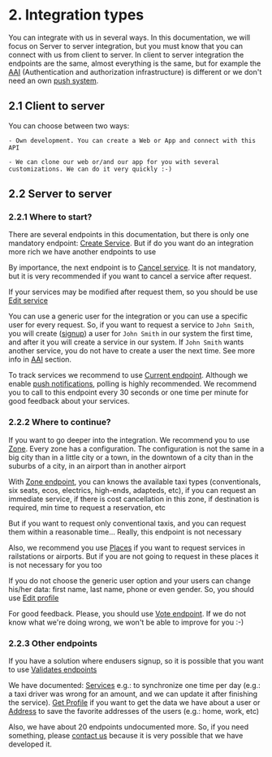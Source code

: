 # 2. Integration types

You can integrate with us in several ways. In this documentation, we will focus on Server to server integration, but you must know that you can connect with us from client to server. In client to server integration the endpoints are the same, almost everything is the same, but for example the [AAI][aai] (Authentication and authorization infrastructure) is different or we don't need an own [push system][push].

## 2.1 Client to server

You can choose between two ways:

    - Own development. You can create a Web or App and connect with this API
    
    - We can clone our web or/and our app for you with several customizations. We can do it very quickly :-)


## 2.2 Server to server


### 2.2.1 Where to start?

There are several endpoints in this documentation, but there is only one mandatory endpoint: [Create Service][create-service]. But if do you want do an integration more rich we have another endpoints to use

By importance, the next endpoint is to [Cancel service][cancel-service]. It is not mandatory, but it is very recommended if you want to cancel a service after request.

If your services may be modified after request them, so you should be use [Edit service][edit-service]

You can use a generic user for the integration or you can use a specific user for every request. So, if you want to request a service to `John Smith`, you will create ([signup][signup]) a user for `John Smith` in our system the first time, and after it you will create a service in our system. If `John Smith` wants another service, you do not have to create a user the next time. See more info in [AAI][aai] section.

To track services we recommend to use [Current endpoint][current-service]. Although we enable [push notifications][push], polling is highly recommended. We recommend you to call to this endpoint every 30 seconds or one time per minute for good feedback about your services.

### 2.2.2 Where to continue?

If you want to go deeper into the integration. We recommend you to use [Zone][zone]. Every zone has a configuration. The configuration is not the same in a big city than in a little city or a town, in the downtown of a city than in the suburbs of a city, in an airport than in another airport

With [Zone endpoint][zone], you can knows the available taxi types (conventionals, six seats, ecos, electrics, high-ends, adapteds, etc), if you can request an immediate service, if there is cost cancellation in this zone, if destination is required, min time to request a reservation, etc

But if you want to request only conventional taxis, and you can request them within a reasonable time... Really, this endpoint is not necessary

Also, we recommend you use [Places][places] if you want to request services in railstations or airports. But if you are not going to request in these places it is not necessary for you too

If you do not choose the generic user option and your users can change his/her data: first name, last name, phone or even gender. So, you should use [Edit profile][edit-profile]

For good feedback. Please, you should use [Vote endpoint][vote-service]. If we do not know what we're doing wrong, we won't be able to improve for you :-)


### 2.2.3 Other endpoints

If you have a solution where endusers signup, so it is possible that you want to use [Validates endpoints][validates]

We have documented: [Services][services] e.g.: to synchronize one time per day (e.g.: a taxi driver was wrong for an amount, and we can update it after finishing the service). [Get Profile][get-profile] if you want to get the data we have about a user or [Address][address] to save the favorite addresses of the users (e.g.: home, work, etc)

Also, we have about 20 endpoints undocumented more. So, if you need something, please [contact us][contact] because it is very possible that we have developed it.

<!-- Link section -->
  [aai]:  ./#5-authentication-authorization-amp-impersonate
  [signup]: ./#6-signup
  [validates]: ./#7-validates
  [get-profile]: ./#8-1-get-profile
  [edit-profile]: ./#8-2-edit-profile
  [zone]: ./#9-zone
  [create-service]:  ./#10-1-create-service
  [edit-service]: ./#10-2-edit
  [current-service]: ./#10-3-current
  [services]: ./#10-4-services
  [cancel-service]: ./#10-5-cancel
  [vote-service]: ./#10-6-vote-optional
  [places]: ./#11-places
  [address]: ./#12-address
  [push]: ./#13-push-notifications
  [contact]: mailto:integrations@joinup.es
